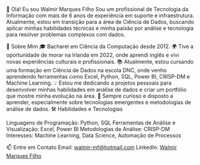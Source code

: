 
👋 Olá! Eu sou Walmir Marques Filho
Sou um profissional de Tecnologia da Informação com mais de 6 anos de experiência em suporte e infraestrutura. Atualmente, estou em transição para a área de Ciência de Dados, buscando aplicar minhas habilidades técnicas e minha paixão por análise e tecnologia para resolver problemas complexos com dados.

🚀 Sobre Mim
🎓 Bacharel em Ciência da Computação desde 2012.
🌍 Tive a oportunidade de morar na Irlanda em 2022, onde aprendi inglês e vivi novas experiências culturais e profissionais.
📚 Atualmente, estou cursando uma formação em Ciência de Dados na escola DNC, onde venho aprendendo ferramentas como Excel, Python, SQL, Power BI, CRISP-DM e Machine Learning.
💡 Estou me dedicando a projetos pessoais para desenvolver minhas habilidades em análise de dados e criar um portfólio que mostre minha evolução na área.
🌱 Sempre curioso e disposto a aprender, especialmente sobre tecnologias emergentes e metodologias de análise de dados.
🛠️ Habilidades e Tecnologias

Linguagens de Programação: Python, SQL
Ferramentas de Análise e Visualização: Excel, Power BI
Metodologias de Análise: CRISP-DM
Interesses: Machine Learning, Data Science, Automação de Processos


📫 Entre em Contato
Email: walmir-mf@hotmail.com
LinkedIn: [Walmir Marques Filho](https://www.linkedin.com/in/walmir-marques-filho-4b80b02ba/)

